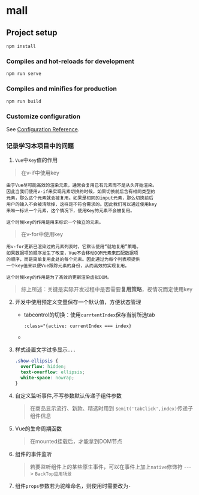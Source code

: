 # mall

## Project setup
```
npm install
```

### Compiles and hot-reloads for development
```
npm run serve
```

### Compiles and minifies for production
```
npm run build
```

### Customize configuration
See [Configuration Reference](https://cli.vuejs.org/config/).

### 记录学习本项目中的问题

1. `Vue`中`Key`值的作用
> 在v-if中使用key
```
由于Vue尽可能高效的渲染元素，通常会复用已有元素而不是从头开始渲染。
因此当我们使用v-if来实现元素切换的时候，如果切换前后含有相同类型的
元素，那么这个元素就会被复用。如果是相同的input元素，那么切换前后
用户的输入不会被清除掉，这样是不符合需求的。因此我们可以通过使用key
来唯一标识一个元素，这个情况下，使用Key的元素不会被复用。

这个时候key的作用是用来标识一个独立的元素。
```

> 在v-for中使用key
```
用v-for更新已渲染过的元素列表时，它默认使用“就地复用”策略。
如果数据项的顺序发生了改变，Vue不会移动DOM元素来匹配数据项
的顺序，而是简单复用此处的每个元素。因此通过为每个列表项提供
一个key值来以便Vue跟踪元素的身份，从而高效的实现复用。

这个时候key的作用是为了高效的更新渲染虚拟DOM。
```

> 综上所述：关键是实际开发过程中是否需要**复用策略**，视情况而定使用key

2. 开发中使用预定义变量保存一个默认值，方便状态管理
   - tabcontrol的切换：使用`currtentIndex`保存当前所选tab
     ```
     :class="{active: currentIndex === index}
     ```
   - 

3. 样式设置文字过多显示`...`
    ```css
    .show-ellipsis {
      overflow: hidden;
      text-overflow: ellipsis;
      white-space: nowrap;
    }
    ```

4. 自定义监听事件,不写参数默认传递子组件参数
   > 在商品显示流行、新款、精选时用到 `$emit('tabClick',index)`传递子组件信息

5. Vue的生命周期函数
   > 在mounted挂载后，才能拿到DOM节点

6. 组件的事件监听
   > 若要监听组件上的某些原生事件，可以在事件上加上`native`修饰符 ---> `BackTop应用场景`

7. 组件`props`参数若为驼峰命名，则使用时需要改为`-`